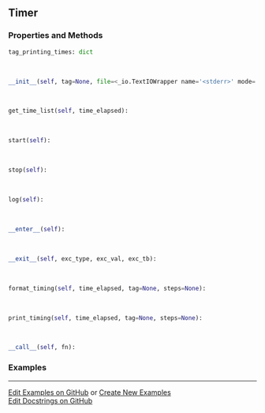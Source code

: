 ## <a id="Peeves.Timer.Timer">Timer</a>


### Properties and Methods
```python
tag_printing_times: dict
```
<a id="Peeves.Timer.Timer.__init__" class="docs-object-method">&nbsp;</a>
```python
__init__(self, tag=None, file=<_io.TextIOWrapper name='<stderr>' mode='w' encoding='UTF-8'>, rounding=5, print_times=1, number=1, **kw): 
```

<a id="Peeves.Timer.Timer.get_time_list" class="docs-object-method">&nbsp;</a>
```python
get_time_list(self, time_elapsed): 
```

<a id="Peeves.Timer.Timer.start" class="docs-object-method">&nbsp;</a>
```python
start(self): 
```

<a id="Peeves.Timer.Timer.stop" class="docs-object-method">&nbsp;</a>
```python
stop(self): 
```

<a id="Peeves.Timer.Timer.log" class="docs-object-method">&nbsp;</a>
```python
log(self): 
```

<a id="Peeves.Timer.Timer.__enter__" class="docs-object-method">&nbsp;</a>
```python
__enter__(self): 
```

<a id="Peeves.Timer.Timer.__exit__" class="docs-object-method">&nbsp;</a>
```python
__exit__(self, exc_type, exc_val, exc_tb): 
```

<a id="Peeves.Timer.Timer.format_timing" class="docs-object-method">&nbsp;</a>
```python
format_timing(self, time_elapsed, tag=None, steps=None): 
```

<a id="Peeves.Timer.Timer.print_timing" class="docs-object-method">&nbsp;</a>
```python
print_timing(self, time_elapsed, tag=None, steps=None): 
```

<a id="Peeves.Timer.Timer.__call__" class="docs-object-method">&nbsp;</a>
```python
__call__(self, fn): 
```

### Examples


___

[Edit Examples on GitHub](https://github.com/McCoyGroup/References/edit/gh-pages/Documentation/examples/Peeves/Timer/Timer.md) or 
[Create New Examples](https://github.com/McCoyGroup/References/new/gh-pages/?filename=Documentation/examples/Peeves/Timer/Timer.md) <br/>
[Edit Docstrings on GitHub](https://github.com/McCoyGroup/Peeves/edit/master/Timer.py?message=Update%20Docs)